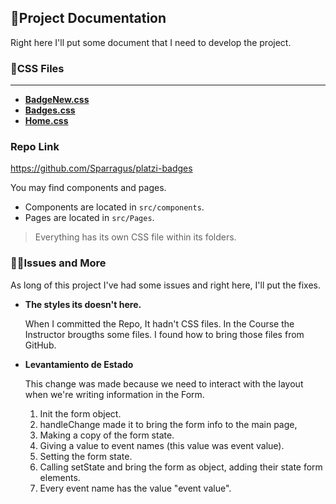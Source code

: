 ## 📃Project Documentation 

Right here I'll put some document that I need to develop the project.

### 📂CSS Files 

---

- [**BadgeNew.css**](https://areyouivan.github.io/first-reactProject/src/pages/styles/BadgeNew.css)
- [**Badges.css**](https://areyouivan.github.io/first-reactProject/src/pages/styles/Badges.css)
- [**Home.css**](https://areyouivan.github.io/first-reactProject/src/pages/styles/Home.css)

### Repo Link
 https://github.com/Sparragus/platzi-badges

You may find components and pages. 
- Components are located in `src/components`.
- Pages are located in `src/Pages`.

> Everything has its own CSS file within its folders.

### 🦯🙊Issues and More 
As long of this project I've had some issues and right here, I'll put the fixes.

 * **The styles its doesn't here.**

    When I committed the Repo, It hadn't CSS files. In the Course the Instructor brougths some files.
    I found how to bring those files from GitHub.

* **Levantamiento de Estado**

  This change was made because we need to interact with the layout when we're writing information in the Form.

  1. Init the form object.
  2. handleChange made it to bring the form info to the main page,
  3. Making a copy of the form state.
  4. Giving a value to event names (this value was event value).
  5. Setting the form state.
  6. Calling setState and bring the form as object, adding their state form elements.
  7. Every event name has the value "event value".


